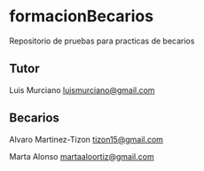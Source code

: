 # formacionBecarios
Repositorio de pruebas para practicas de becarios

## Tutor

Luis Murciano luismurciano@gmail.com

## Becarios

Alvaro Martinez-Tizon tizon15@gmail.com

Marta Alonso martaaloortiz@gmail.com
